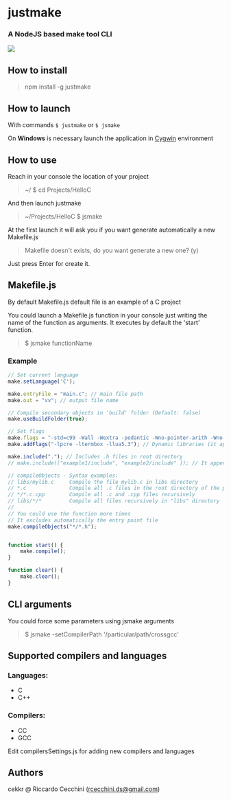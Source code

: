 # justmake
### **A NodeJS based make tool CLI**
![](https://i.ibb.co/L5MMC7b/justmake-transparent.png)

## How to install
> npm install -g justmake

## How to launch
With commands `$ justmake` or `$ jsmake` 

On **Windows** is necessary launch the application in [Cygwin][id/name] environment

[id/name]: https://www.cygwin.com/

## How to use
Reach in your console the location of your project
> ~/ $ cd Projects/HelloC

And then launch justmake
> ~/Projects/HelloC $ jsmake 

At the first launch it will ask you if you want generate automatically a new Makefile.js

> Makefile doesn't exists, do you want generate a new one? (y)
 
Just press Enter for create it. 

## Makefile.js
By default Makefile.js default file is an example of a C project

You could launch a Makefile.js function in your console just writing the name of the function as arguments. It executes by default the 'start' function.
> $ jsmake functionName 

### Example 
```javascript
// Set current language
make.setLanguage('C');

make.entryFile = "main.c"; // main file path
make.out = "vv"; // output file name

// Compile secondary objects in 'build' folder (Default: false)
make.useBuildFolder(true); 

// Set flags
make.flags = "-std=c99 -Wall -Wextra -pedantic -Wno-pointer-arith -Wno-unused-result -Wno-unused-parameter -g -O3 -D_GNU_SOURCE";
make.addFlags("-lpcre -ltermbox -llua5.3"); // Dynamic libraries (it appends them to make.flags property)

make.include("."); // Includes .h files in root directory
// make.include(["example1/include", "example2/include" ]); // It appends new paths

// compileObjects - Syntax examples:
// libs/mylib.c		Compile the file mylib.c in libs directory
// *.c 				Compile all .c files in the root directory of the project
// */*.c.cpp 		Compile all .c and .cpp files recursively
// libs/*/*			Compile all files recursively in "libs" directory
// 
// You could use the function more times
// It excludes automatically the entry point file
make.compileObjects("*/*.h"); 


function start() {
    make.compile();
}

function clear() {
	make.clear();
}


```

## CLI arguments
You could force some parameters using jsmake arguments
> $ jsmake -setCompilerPath '/particular/path/crossgcc'

## Supported compilers and languages
### Languages:
- C
- C++

### Compilers:
- CC 
- GCC

Edit compilersSettings.js for adding new compilers and languages

## Authors
cekkr @ Riccardo Cecchini (rcecchini.ds@gmail.com)